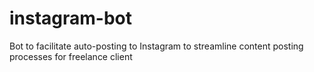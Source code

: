 # instagram-bot
Bot to facilitate auto-posting to Instagram to streamline content posting processes for freelance client
